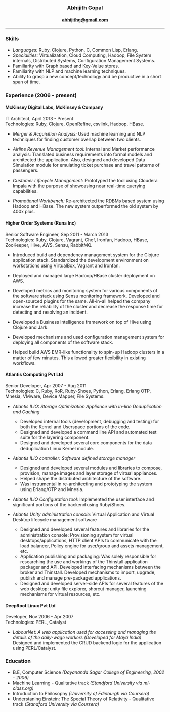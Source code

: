 ### <center> Abhijith Gopal </center>

#### <center> abhijithg@gmail.com </center>
---

### Skills

* *Languages:* Ruby, Clojure, Python, C, Common Lisp, Erlang.
* *Specialities:* Virtualization, Cloud Computing, Hadoop, File System internals, Distributed Systems, Configuration Management Systems.
* Familiarity with Graph based and Key-Value stores.
* Familiarity with NLP and machine learning techniques.
* Ability to grasp a new concept/technology and be productive in a short span of time.

### Experience  (2006 - present)

#### McKinsey Digital Labs, McKinsey & Company  
IT Architect, April 2013 - Present  
Technologies: Ruby, Clojure, OpenRefine, csvlink, Hadoop, HBase.

* *Merger & Acquisition Analysis:* Used machine learning and NLP techniques for finding customer overlap between two clients.

* *Airline Revenue Management tool:* Internal and Market performance analysis: Translated business requirements into formal models and architected the application. Also, designed and developed Data Simulation module for emulating ticket purchase and travel patterns of passengers.

* *Customer Lifecycle Management:* Prototyped the tool using Cloudera Impala with the purpose of showcasing near real-time querying capabilities.

* *Promotional Workbench:* Re-architected the RDBMs based system using Hadoop and HBase. The new system outperformed the old system by 400x plus.


#### Higher Order Systems (Runa Inc)

Senior Software Engineer, Sep 2011 - March 2013  
Technologies: Ruby, Clojure, Vagrant, Chef, Ironfan, Hadoop, HBase, ZooKeeper, Hive, AWS, Sensu, RabbitMQ.

* Introduced build and dependency management system for the Clojure application stack. Standardized the development environment on workstations using VirtualBox, Vagrant and Ironfan.

* Deployed and managed large Hadoop/HBase cluster deployment on AWS.

* Developed metrics and monitoring system for various components of the software stack using Sensu monitoring framework. Developed and open-sourced plugins for the same. All-in-all helped the company increase the reliability of the cluster and decrease the response time for detecting and resolving an incident.

* Developed a Business Intelligence framework on top of Hive using Clojure and Jark.

* Developed mechanisms and used configuration management system for deploying all components of the software stack.

* Helped build AWS EMR-like functionality to spin-up Hadoop clusters in a matter of few minutes. This allowed greater flexibility in existing workflows.  


#### Atlantis Computing Pvt Ltd

Senior Developer, Apr 2007 - Aug 2011  
Technologies: C, Ruby, RoR, Ruby-Shoes, Python, Erlang, Erlang OTP, Mnesia, VMware, Device Mapper, File Systems.


* *Atlantis ILIO: Storage Optimization Appliance with In-line Deduplication and Caching*

    * Developed internal tools (development, debugging and testing) for both the Kernel and Userspace portions of the code.  
    * Designed and developed a command line API and automated test suite for the layering component.  
    * Designed and developed several core components for the data deduplication Linux Kernel module.  
    

* *Atlantis ILIO controller: Software defined storage manager*

    * Designed and developed several modules and libraries to compose, provision, manage images and layer storage of virtual appliances. 
    * Helped shape the distributed architecture of the software.  
    * Was instrumental in re-architecting and prototyping the system using Erlang/OTP and Mnesia.  
    
* *Atlantis ILIO Configuration tool:* Implemented the user interface and significant portions of the backend using Ruby/Shoes.

* *Atlantis Unity administration console:* Virtual Application and Virtual Desktop lifecycle management software
    * Designed and developed several features and libraries for the administration console: Provisioning system for virtual desktops/applications, HTTP client APIs to communicate with the load balancer, Policy engine for user/group and assets management, etc.  
    * Application publishing and packaging: Was solely responsible for researching the use and workings of the Thinstall application packager and API. Developed interfacing mechanisms between the broker and Thinstall. Developed mechanisms to import, upgrade, publish and manage pre-packaged applications.  
    * Designed and developed server-side APIs for several features of the web desktop: unity file explorer, shorcut manager, launching mechanisms for virtual resources, etc.


#### DeepRoot Linux Pvt Ltd 

Developer, Nov 2006 - Apr 2007  
Technologies: PERL, Catalyst

* *LabourNet: A web application used for accessing and managing the details of the daily-wage workers (Developed for Maya India)*  
  Designed and implemented the CRUD backend logic for the application using PERL/Catalyst.


### Education

* B.E, Computer Science *(Dayananda Sagar College of Engineering, 2002 - 2006)*
* Machine Learning - Qualitative track *(Standford University via ml-class.org)*
* Introduction to Philosophy *(University of Edinburgh via Coursera)*
* Understaning Einstein: The Special Theory of Relativity - Qualitative track *(Standford University via Coursera)*
